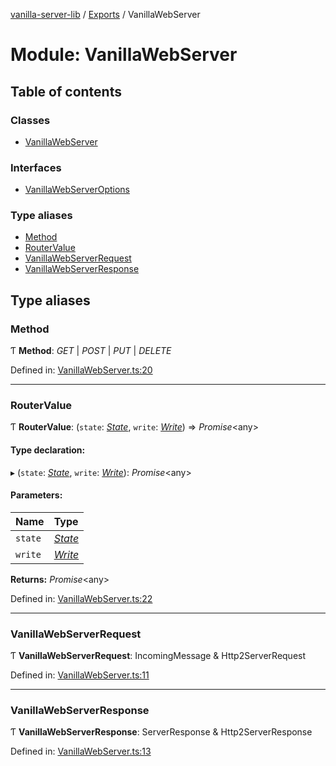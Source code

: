 [vanilla-server-lib](../README.md) / [Exports](../modules.md) / VanillaWebServer

# Module: VanillaWebServer

## Table of contents

### Classes

- [VanillaWebServer](../classes/vanillawebserver.vanillawebserver-1.md)

### Interfaces

- [VanillaWebServerOptions](../interfaces/vanillawebserver.vanillawebserveroptions.md)

### Type aliases

- [Method](vanillawebserver.md#method)
- [RouterValue](vanillawebserver.md#routervalue)
- [VanillaWebServerRequest](vanillawebserver.md#vanillawebserverrequest)
- [VanillaWebServerResponse](vanillawebserver.md#vanillawebserverresponse)

## Type aliases

### Method

Ƭ **Method**: *GET* \| *POST* \| *PUT* \| *DELETE*

Defined in: [VanillaWebServer.ts:20](https://github.com/mrdenysu/vanilla-server-lib/blob/609fa12/src/VanillaWebServer.ts#L20)

___

### RouterValue

Ƭ **RouterValue**: (`state`: [*State*](../classes/state.state-1.md), `write`: [*Write*](../classes/write.write-1.md)) => *Promise*<any\>

#### Type declaration:

▸ (`state`: [*State*](../classes/state.state-1.md), `write`: [*Write*](../classes/write.write-1.md)): *Promise*<any\>

#### Parameters:

Name | Type |
:------ | :------ |
`state` | [*State*](../classes/state.state-1.md) |
`write` | [*Write*](../classes/write.write-1.md) |

**Returns:** *Promise*<any\>

Defined in: [VanillaWebServer.ts:22](https://github.com/mrdenysu/vanilla-server-lib/blob/609fa12/src/VanillaWebServer.ts#L22)

___

### VanillaWebServerRequest

Ƭ **VanillaWebServerRequest**: IncomingMessage & Http2ServerRequest

Defined in: [VanillaWebServer.ts:11](https://github.com/mrdenysu/vanilla-server-lib/blob/609fa12/src/VanillaWebServer.ts#L11)

___

### VanillaWebServerResponse

Ƭ **VanillaWebServerResponse**: ServerResponse & Http2ServerResponse

Defined in: [VanillaWebServer.ts:13](https://github.com/mrdenysu/vanilla-server-lib/blob/609fa12/src/VanillaWebServer.ts#L13)
